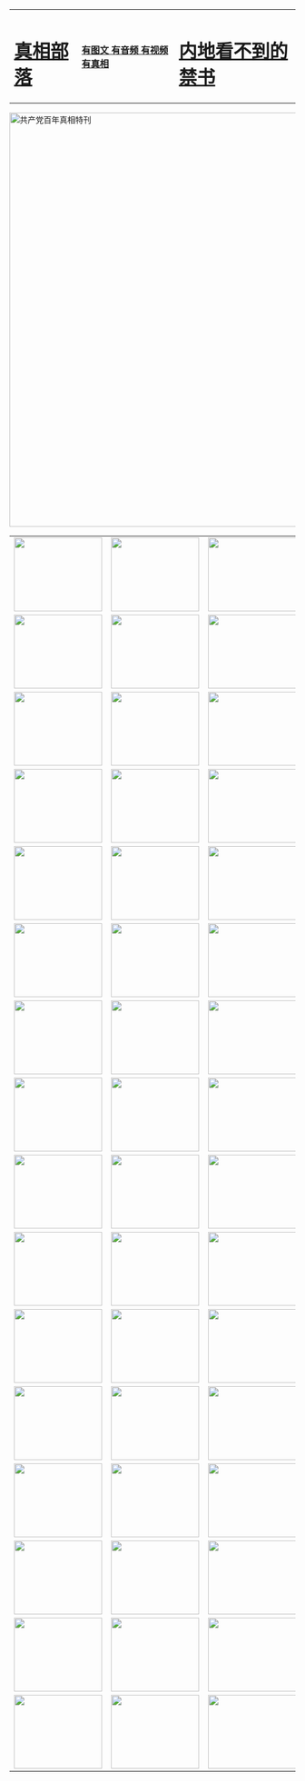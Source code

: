 <table>
<tr>

<td>
	<H1><a href="http://j43.decisense.com/zx/">真相部落</a></H1>
</td>
<td>
	<H4><a href="http://j43.decisense.com/zx/">有图文 有音频 有视频 有真相</a></H4>
</td>
<td>
	<H1><a href="http://j43.decisense.com/book/"> 内地看不到的禁书</a></H1>
</td>
</tr>
</table>

 <div ><a href="http://j43.decisense.com/zx/bngcd/"><img src="http://j43.decisense.com/zx/bngcd/gcdbnzx.jpg" width="730"  border="0" alt="共产党百年真相特刊"></a></div>

<table>
<tr>
	<td><a href="http://u13.fiscalorg.com/xtr/107/"><img  src ="http://u13.fiscalorg.com/pic/2017/02/107.jpg" width="155px" height="130px"></a></td>
	<td><a href="http://u13.fiscalorg.com/xtr/829/"><img src ="http://u13.fiscalorg.com/pic/2017/02/829.jpg" width="155px" height="130px"></a></td>
	<td><a href="http://u13.fiscalorg.com/xtr/69/"><img  src ="http://u13.fiscalorg.com/pic/2017/02/69.jpg" width="155px" height="130px"></a></td>
	<td><a href="http://u13.fiscalorg.com/xtr/99/"><img  src ="http://u13.fiscalorg.com/pic/2017/02/99.jpg" width="155px" height="130px"></a></td>
</tr>
<tr>
	<td><a href="http://u13.fiscalorg.com/xtr/40/"><img  src ="http://u13.fiscalorg.com/pic/2017/02/40.jpg" width="155px" height="130px"></a></td>
	<td><a href="http://u13.fiscalorg.com/xtr/20/"><img  src ="http://u13.fiscalorg.com/pic/2017/02/20.jpg" width="155px" height="130px"></a></td>
	<td><a href="http://u13.fiscalorg.com/xtr/81/"><img  src ="http://u13.fiscalorg.com/pic/2017/02/81.jpg" width="155px" height="130px"></a></td>
	<td><a href="http://u13.fiscalorg.com/xtr/2/"><img  src ="http://u13.fiscalorg.com/pic/2017/02/2.jpg" width="155px" height="130px"></a></td>
</tr>
<tr>
	<td><a href="http://u13.fiscalorg.com/xtr/86/"><img  src ="http://u13.fiscalorg.com/pic/2017/02/86.jpg" width="155px" height="130px"></a></td>
	<td><a href="http://u13.fiscalorg.com/xtr/109/"><img  src ="http://u13.fiscalorg.com/pic/2017/02/109.jpg" width="155px" height="130px"></a></td>
	<td><a href="http://u13.fiscalorg.com/xtr/1378/"><img  src ="http://u13.fiscalorg.com/pic/2017/02/1378.jpg" width="155px" height="130px"></a></td>
	<td><a href="http://u13.fiscalorg.com/xtr/57/"><img  src ="http://u13.fiscalorg.com/pic/2017/02/57.jpg" width="155px" height="130px"></a></td>
</tr>
<tr>
	<td><a href="http://u13.fiscalorg.com/xtr/1219/"><img  src ="http://u13.fiscalorg.com/pic/2017/02/1219.jpg" width="155px" height="130px"></a></td>
	<td><a href="http://u13.fiscalorg.com/xtr/1220/"><img  src ="http://u13.fiscalorg.com/pic/2017/02/1220.jpg" width="155px" height="130px"></a></td>
	<td><a href="http://u13.fiscalorg.com/xtr/1221/"><img  src ="http://u13.fiscalorg.com/pic/2017/02/1221.jpg" width="155px" height="130px"></a></td>
	<td><a href="http://u13.fiscalorg.com/xtr/51/"><img  src ="http://u13.fiscalorg.com/pic/2017/02/51.jpg" width="155px" height="130px"></a></td>
</tr>
<tr>
	<td><a href="http://u13.fiscalorg.com/xtr/1055/"><img  src ="http://u13.fiscalorg.com/pic/2017/02/1055.jpg" width="155px" height="130px"></a></td>
	<td><a href="http://u13.fiscalorg.com/xtr/611/"><img  src ="http://u13.fiscalorg.com/pic/2017/02/611.jpg" width="155px" height="130px"></a></td>
	<td><a href="http://u13.fiscalorg.com/xtr/1121/"><img  src ="http://u13.fiscalorg.com/pic/2017/02/1121.jpg" width="155px" height="130px"></a></td>
	<td><a href="http://u13.fiscalorg.com/xtr/610/"><img  src ="http://u13.fiscalorg.com/pic/2017/02/610.jpg" width="155px" height="130px"></a></td>
</tr>
<tr>
	<td><a href="http://u13.fiscalorg.com/xtr/1128/"><img  src ="http://u13.fiscalorg.com/pic/2017/02/1128.jpg" width="155px" height="130px"></a></td>
	<td><a href="http://u13.fiscalorg.com/xtr/1395/"><img  src ="http://u13.fiscalorg.com/pic/2017/02/1406.jpg" width="155px" height="130px"></a></td>
	<td><a href="http://u13.fiscalorg.com/xtr/1407/"><img  src ="http://u13.fiscalorg.com/pic/2017/02/1407.jpg" width="155px" height="130px"></a></td>
	<td><a href="http://u13.fiscalorg.com/xtr/934/"><img  src ="http://u13.fiscalorg.com/pic/2017/02/934.jpg" width="155px" height="130px"></a></td>
</tr>
<tr>
	<td><a href="http://u13.fiscalorg.com/xtr/641/"><img  src ="http://u13.fiscalorg.com/pic/2017/02/641.jpg" width="155px" height="130px"></a></td>
	<td><a href="http://u13.fiscalorg.com/xtr/949/"><img  src ="http://u13.fiscalorg.com/pic/2017/02/949.jpg" width="155px" height="130px"></a></td>
	<td><a href="http://u13.fiscalorg.com/xtr/112/"><img  src ="http://u13.fiscalorg.com/pic/2017/02/112.jpg" width="155px" height="130px"></a></td>
	<td><a href="http://u13.fiscalorg.com/xtr/812/"><img  src ="http://u13.fiscalorg.com/pic/2017/02/812.jpg" width="155px" height="130px"></a></td>
</tr>
<tr>
	<td><a href="http://u13.fiscalorg.com/xtr/103/"><img  src ="http://u13.fiscalorg.com/pic/2017/02/103.jpg" width="155px" height="130px"></a></td>
	<td><a href="http://u13.fiscalorg.com/xtr/3/"><img  src ="http://u13.fiscalorg.com/pic/2017/02/3.jpg" width="155px" height="130px"></a></td>
	<td><A href="http://u13.fiscalorg.com/mp4/zx/2015/11/Lkmtt.mp4" target="_blank" title="莲开满天庭"><img  src="http://u13.fiscalorg.com/pic/2015/11/Lkmtt3480_jssor.jpg"  width="155px" height="130px"></A></td>
	<td><A href="http://u13.fiscalorg.com/mp4/zx/2015/11/2013513.mp4" target="_blank" title="飞旋的法轮"><img  src="http://u13.fiscalorg.com/pic/2015/11/falun480_jssor.jpg"  width="155px" height="130px"></A></td>
</tr>
<tr>
	<td><A href="http://u13.fiscalorg.com/mp4/zx/2015/11/NYParade.mp4" target="_blank" title="2004年4月10日法轮功纽约大游行"><img  src="http://u13.fiscalorg.com/pic/2015/11/nyparade480_jssor.jpg"  width="155px" height="130px"></A></td>
	<td><A href="http://u13.fiscalorg.com/mp4/news617/2015/05/WEB_s28093.mp4" target="_blank" title="2015年世界法轮大法日特别报导"><img  src="http://u13.fiscalorg.com/pic/2015/11/p6752711a666997037_jssor.jpg"  width="155px" height="130px"></A></td>
	<td><A href="http://u13.fiscalorg.com/mp4/news829/2015/11/30211_326650.mp4" target="_blank" title="沧州绑架案连审四天 民众抹泪称审好人"><img  src="http://u13.fiscalorg.com/pic/2015/11/changzhou2480_jssor.jpg"  width="155px" height="130px"></A></td>
	<td><A href="http://u13.fiscalorg.com/mp4/mhph/2015/10/changzhou.mp4" target="_blank" title="沧州真相--狮城血泪"><img  src="http://u13.fiscalorg.com/pic/2015/11/changzhou480_jssor.jpg"  width="155px" height="130px"></A></td>
</tr>
<tr>
	<td><A href="http://u13.fiscalorg.com/mp4/mhjd/mhjd_55.mp4" target="_blank" title="正义律师与无罪辩护"><img  src="http://u13.fiscalorg.com/pic/2015/11/wzbh480_jssor.jpg"  width="155px" height="130px"></A></td>
	<td><A href="http://u13.fiscalorg.com/mp4/zx/2015/11/layerkcs.mp4" target="_blank" title="中国的良心--高智晟律师"><img  src="http://u13.fiscalorg.com/pic/2015/11/layerkcs2480_jssor.jpg"  width="155px" height="130px"></A></td>
	<td><A href="http://u13.fiscalorg.com/mp4/mhph/2015/10/szxl.mp4" target="_blank" title="神州血泪--北京、大庆、广东、哈尔滨"><img  src="http://u13.fiscalorg.com/pic/2015/11/szxl480_jssor.jpg"  width="155px" height="130px"></A></td>
	<td><A href="http://u13.fiscalorg.com/mp4/zx/2015/11/TangShanFFXS.mp4" target="_blank" title="真相纪录片：凤凰新生"><img  src="http://u13.fiscalorg.com/pic/2015/11/fhxs2480_jssor.jpg"  width="155px" height="130px"></A></td>
</tr>
<tr>
	<td><A href="http://u13.fiscalorg.com/mp4/zx/2015/11/jidong.mp4" target="_blank" title="冀东监狱的罪恶"><img  src="http://u13.fiscalorg.com/pic/2015/11/jidong480_jssor.jpg"  width="155px" height="130px"></A></td>
	<td><A href="http://u13.fiscalorg.com/mp4/mhph/2015/10/tangshan.mp4" target="_blank" title="凤凰血泪"><img  src="http://u13.fiscalorg.com/pic/2015/11/tangshan480_jssor.jpg"  width="155px" height="130px"></A>
					</div></td>
	<td>	<A href="http://u13.fiscalorg.com/mp4/mhph/2015/10/zfxtzxl.mp4" target="_blank" title="政法系统罪行录--唐山篇"><img  src="http://u13.fiscalorg.com/pic/2015/11/zfxtzxl480_jssor.jpg"  width="155px" height="130px"></A></td>
	<td><A href="http://u13.fiscalorg.com/mp4/mhph/2015/10/QDBG.mp4" target="_blank" title="青岛悲歌"><img  src="http://u13.fiscalorg.com/pic/2015/10/qdbg2480_jssor.jpg"  width="155px" height="130px"></A></td>
</tr>
<tr>
	<td><A href="http://u13.fiscalorg.com/mp4/mhph/2015/10/huludao.mp4" target="_blank" title="葫芦岛永恒的见证"><img  src="http://u13.fiscalorg.com/pic/2015/10/huludao480_jssor.jpg"  width="155px" height="130px"></A></td>
	<td><A href="http://u13.fiscalorg.com/mp4/mhph/2015/10/qbzx.mp4" target="_blank" title="湖畔泉边听真相-济南泉城的传奇"><img  src="http://u13.fiscalorg.com/pic/2015/10/hupan480_jssor.jpg"  width="155px" height="130px"></A></td>
	<td><A href="http://u13.fiscalorg.com/mp4/mhph/2015/10/baoding_dvd_v2.mp4" target="_blank" title="燕赵悲歌"><img  src="http://u13.fiscalorg.com/pic/2015/10/yzbg480_jssor.jpg"  width="155px" height="130px"></A></td>
	<td><A href="http://u13.fiscalorg.com/mp4/zx/2015/11/meihuashi_complete_ED2.0.mp4" target="_blank" title="梅花诗完整版"><img  src="http://u13.fiscalorg.com/pic/2015/11/mhs480_jssor.jpg"  width="155px" height="130px"></A></td>
</tr>
<tr>
	<td><A href="http://u13.fiscalorg.com/mp4/zx/2015/11/fengbei512k.mp4" target="_blank" title="丰碑"><img  src="http://u13.fiscalorg.com/pic/2015/11/fongbei480_jssor.jpg"  width="155px" height="130px"></A></td>
	<td><A href="http://u13.fiscalorg.com/mp4/zx/2015/11/fytdxComplete.mp4" target="_blank" title="风雨天地行全集"><img  src="http://u13.fiscalorg.com/pic/2015/11/fytdxWhite480_jssor.jpg"  width="155px" height="130px"></A></td>
	<td><A href="http://u13.fiscalorg.com/mp4/zx/2015/11/JianZheng.mp4" target="_blank" title="见证"><img  src="http://u13.fiscalorg.com/pic/2015/11/witness480_jssor.jpg"  width="155px" height="130px"></A></td>
	<td><A href="http://u13.fiscalorg.com/mp4/mhph/2015/10/hcym.mp4" target="_blank" title="红朝阴谋"><img  src="http://u13.fiscalorg.com/pic/2015/10/hcym480_jssor.jpg"  width="155px" height="130px"></A></td>
</tr>
<tr>
	<td><A href="http://u13.fiscalorg.com/mp4/zx/2015/11/zfzxPalV3.mp4" target="_blank" title="是自焚还是骗局"><img  src="http://u13.fiscalorg.com/pic/2015/11/zfzx4805_jssor.jpg"  width="155px" height="130px"></A></td>
	<td><A href="http://u13.fiscalorg.com/mp4/zx/2015/11/lsdspMsyTd.mp4" target="_blank" title="历史的审判"><img  src="http://u13.fiscalorg.com/pic/2015/11/lsdsp480_jssor.jpg"  width="155px" height="130px"></A></td>
	<td><A href="http://u13.fiscalorg.com/mp4/news886/2015/11/concat886.mp4" target="_blank" title="一周全球控告江泽民"><img  src="http://u13.fiscalorg.com/pic/2015/11/news886480_jssor.jpg"  width="155px" height="130px"></A></td>
	<td><A href="http://u13.fiscalorg.com/mp4/news1378/2014/08/CQSD_s0_e4_v2_i0-CQSD_4-video.mp4" target="_blank" title="欧洲的抉择"><img  src="http://u13.fiscalorg.com/pic/2015/11/p5143421a564166643-ss_jssor.jpg"  width="155px" height="130px"></A></td>
</tr>
<tr>
	<td><A href="http://u13.fiscalorg.com/mp4/zx/2015/11/hk20150720parade.mp4" target="_blank" title="港法轮功反迫害大游行 大陆游客震撼"><img  src="http://u13.fiscalorg.com/pic/2015/11/281098-ss_jssor.jpg"  width="155px" height="130px"></A></td>
	<td><A href="http://u13.fiscalorg.com/mp4/zx/2015/11/20150720hkParade512k.mp4" target="_blank" title="香港法轮功720游行声援诉江潮"><img  src="http://u13.fiscalorg.com/pic/2015/11/2015720parade480_jssor.jpg"  width="155px" height="130px"></A></td>
	<td><A href="http://u13.fiscalorg.com/mp4/zx/2015/11/hktdc512.mp4" target="_blank" title="香港退党潮"><img  src="http://u13.fiscalorg.com/pic/2015/11/hktdc480_jssor.jpg"  width="155px" height="130px"></A></td>
	<td><A href="http://u13.fiscalorg.com/mp4/news413/2015/11/concat413.mp4" target="_blank" title="本月退党精选"><img  src="http://u13.fiscalorg.com/pic/2015/11/tuidang480_jssor.jpg"  width="155px" height="130px"></A></td>
</tr>
<tr>
	<td><A href="http://u13.fiscalorg.com/mp4/news823/2015/11/TSZG_British_1_QA_A_TSZG-61-1_XinHaoNianZuoZh_P617180.mp4" target="_blank" title="辛灏年：纪念《九评共产党》发表十周年演讲"><img  src="http://u13.fiscalorg.com/pic/2015/11/xhn9p10480_jssor.jpg"  width="155px" height="130px"></A></td>
	<td><A href="http://u13.fiscalorg.com/mp4/news57/2015/11/JPGCD8.mp4" target="_blank" title="【九评之八】评中国共产党的邪教本质"><img  src="http://u13.fiscalorg.com/pic/2015/11/9pkcd8p480_jssor.jpg"  width="155px" height="130px"></A></td>
	<td><A href="http://u13.fiscalorg.com/mp4/other/kao.Chih.Sheng_story.mp4"  target="_blank" title="超越恐惧:高智晟的故事"				style="font-size:20px;"><img src="http://u13.fiscalorg.com/pic/2016/12/GZS201408070902.jpg"  width="155px" height="130px">
						</A></td>
	<td><A href="http://u13.fiscalorg.com/mp4/zx/2016/11/oh10yearsInv.mp4"  target="_blank" title="纪录片《活摘 十年调查》完整版" style="font-size:20px;"><img src="http://u13.fiscalorg.com/pic/2016/11/10yearsOHinv.jpg"  width="155px" height="130px">
						</A></td>
</tr>
</table>


